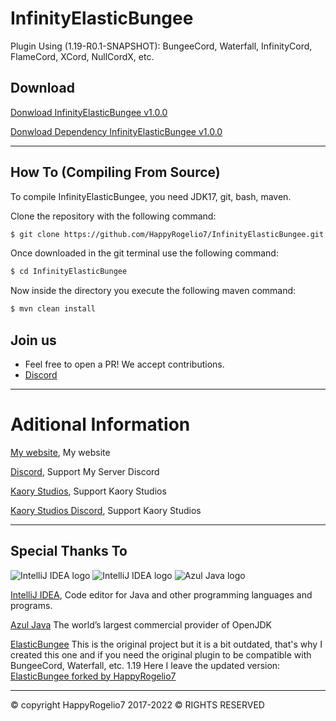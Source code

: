 # InfinityElasticBungee


Plugin Using (1.19-R0.1-SNAPSHOT): BungeeCord, Waterfall, InfinityCord, FlameCord, XCord, NullCordX, etc.

## Download

[Donwload InfinityElasticBungee v1.0.0](InfinityElasticBungee-1.0.0.jar)

[Donwload Dependency InfinityElasticBungee v1.0.0](InfinityElasticBungee-1.0.0-jar-with-dependencies.jar)

---

## How To (Compiling From Source)

To compile InfinityElasticBungee, you need JDK17, git, bash, maven.

Clone the repository with the following command:
```bash
$ git clone https://github.com/HappyRogelio7/InfinityElasticBungee.git
```

Once downloaded in the git terminal use the following command:

```bash
$ cd InfinityElasticBungee
```

Now inside the directory you execute the following maven command:

```bash
$ mvn clean install
```

## Join us

* Feel free to open a PR! We accept contributions.
* [Discord](https://discord.gg/3EebYUyeUX)

---

# Aditional Information

[My website](https://happyrogelio7.xyz), My website

[Discord](https://discord.gg/3EebYUyeUX), Support My Server Discord

[Kaory Studios](https://kaorystudios.xyz), Support Kaory Studios

[Kaory Studios Discord](https://discord.gg/Gw7m8kC), Support Kaory Studios

---

## Special Thanks To


![IntelliJ IDEA logo](https://resources.jetbrains.com/storage/products/company/brand/logos/IntelliJ_IDEA_icon.png?size=100px)
![IntelliJ IDEA logo](https://resources.jetbrains.com/storage/products/company/brand/logos/IntelliJ_IDEA.png)
![Azul Java logo](https://www.azul.com/wp-content/themes/azul/dist/img/logo.svg)

[IntelliJ IDEA](https://www.jetbrains.com/idea/), Code editor for Java and other programming languages and programs.

[Azul Java](https://www.azul.com/) The world’s largest commercial provider of OpenJDK

[ElasticBungee](https://github.com/2lstudios-mc/ElasticBungee) This is the original project but it is a bit outdated, that's why I created this one and if you need the original plugin to be compatible with BungeeCord, Waterfall, etc. 1.19 Here I leave the updated version: [ElasticBungee forked by HappyRogelio7](https://github.com/HappyRogelio7/ElasticBungee1)


---

© copyright HappyRogelio7 2017-2022 ©
RIGHTS RESERVED
